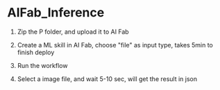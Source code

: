 # AIFab_Inference

1. Zip the P folder, and upload it to AI Fab

2. Create a ML skill in AI Fab, choose "file" as input type, takes 5min to finish deploy

3. Run the workflow

4. Select a image file, and wait 5-10 sec, will get the result in json

